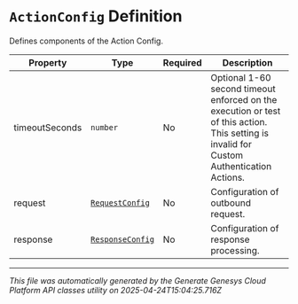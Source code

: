 # `ActionConfig` Definition

Defines components of the Action Config.

| Property | Type | Required | Description |
|----------|------|----------|-------------|
| timeoutSeconds | `number` | No | Optional 1-60 second timeout enforced on the execution or test of this action. This setting is invalid for Custom Authentication Actions. |
| request | [`RequestConfig`](requestconfig-definition.md) | No | Configuration of outbound request. |
| response | [`ResponseConfig`](responseconfig-definition.md) | No | Configuration of response processing. |

---

*This file was automatically generated by the Generate Genesys Cloud Platform API classes utility on 2025-04-24T15:04:25.716Z*